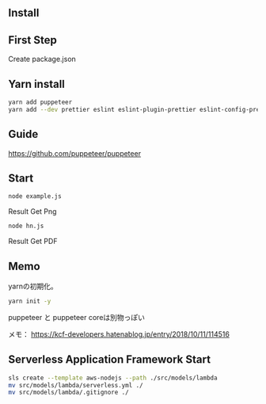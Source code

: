 ## Install


## First Step 

Create package.json

## Yarn install 

```sh
yarn add puppeteer
yarn add --dev prettier eslint eslint-plugin-prettier eslint-config-prettier babel-eslint serverless
```

## Guide

https://github.com/puppeteer/puppeteer

## Start

```sh
node example.js
```

Result Get Png

```sh
node hn.js
```

Result Get PDF

## Memo

yarnの初期化。

```sh
yarn init -y
```

puppeteer と puppeteer coreは別物っぽい

メモ：
https://kcf-developers.hatenablog.jp/entry/2018/10/11/114516

## Serverless Application Framework Start

```sh
sls create --template aws-nodejs --path ./src/models/lambda
mv src/models/lambda/serverless.yml ./
mv src/models/lambda/.gitignore ./
```

